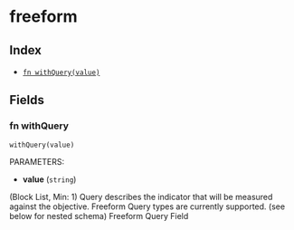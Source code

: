 # freeform



## Index

* [`fn withQuery(value)`](#fn-withquery)

## Fields

### fn withQuery

```jsonnet
withQuery(value)
```

PARAMETERS:

* **value** (`string`)

(Block List, Min: 1) Query describes the indicator that will be measured against the objective. Freeform Query types are currently supported. (see below for nested schema)
Freeform Query Field